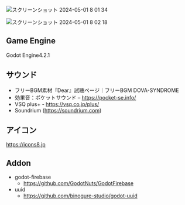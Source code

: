 

![スクリーンショット 2024-05-01 8 01 34](https://github.com/takewatage/ShrpGame/assets/31912725/bfea5421-3193-469b-9e8a-018db5e03180)

![スクリーンショット 2024-05-01 8 02 18](https://github.com/takewatage/ShrpGame/assets/31912725/17006e7f-9377-416d-af05-0f3d5d1a690a)


## Game Engine
Godot Engine4.2.1

## サウンド
* フリーBGM素材『Dear』試聴ページ｜フリーBGM DOVA-SYNDROME
* 効果音：ポケットサウンド – https://pocket-se.info/
* VSQ plus+ - https://vsq.co.jp/plus/
* Soundrium (https://soundrium.com)

## アイコン
https://icons8.jp


## Addon
* godot-firebase
  * https://github.com/GodotNuts/GodotFirebase
* uuid
  * https://github.com/binogure-studio/godot-uuid
